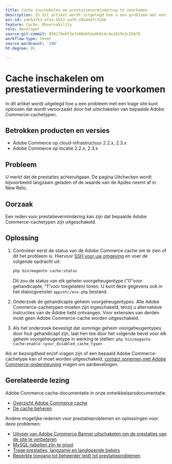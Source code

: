 ```yaml
---
title: Cache inschakelen om prestatievermindering te voorkomen
description: In dit artikel wordt uitgelegd hoe u een probleem met een trage site kunt oplossen dat wordt veroorzaakt door het uitschakelen van bepaalde Adobe Commerce-cachetypen.
exl-id: e4e5a753-efa3-4552-aaf6-28e44efcfa5b
feature: Cache, Observability
role: Developer
source-git-commit: 958179e0f3efe08e65ea8b0c4c4e1015e3c5bb76
workflow-type: tm+mt
source-wordcount: '290'
ht-degree: 0%

---
```


# Cache inschakelen om prestatievermindering te voorkomen

In dit artikel wordt uitgelegd hoe u een probleem met een trage site kunt oplossen dat wordt veroorzaakt door het uitschakelen van bepaalde Adobe Commerce-cachetypen.

## Betrokken producten en versies

* Adobe Commerce op cloud-infrastructuur 2.2.x, 2.3.x
* Adobe Commerce op locatie 2.2.x, 2.3.x

## Probleem

U merkt dat de prestaties achteruitgaan. De pagina Uitchecken wordt bijvoorbeeld langzaam geladen of de waarde van de Apdex neemt af in New Relic.

## Oorzaak

Een reden voor prestatievermindering kan zijn dat bepaalde Adobe Commerce-cachetypen zijn uitgeschakeld.

## Oplossing

1. Controleer eerst de status van de Adobe Commerce cache om te zien of dit het probleem is. Hiervoor [SSH voor uw omgeving](https://devdocs.magento.com/cloud/env/environments-ssh.html#ssh) en voer de volgende opdracht uit:

   ```bash
   php bin/magento cache:status
   ```

   Dit zou de status van elk geheim voorgeheugentype (&quot;0&quot;voor gehandicapte, &quot;1&quot;voor toegelaten) tonen. U kunt deze gegevens ook in het dialoogvenster `app/etc/env.php` bestand.

1. Onderzoek de gehandicapte geheim voorgeheugentypes. Alle Adobe Commerce-cachetypen moeten zijn ingeschakeld, tenzij u alternatieve instructies van de Adobe hebt ontvangen. Voor extensies van derden moet geen Adobe Commerce-cache worden uitgeschakeld.
1. Als het onderzoek bevestigt dat sommige geheim voorgeheugentypes door fout gehandicapt zijn, laat hen toe door het volgende bevel voor elk geheim voorgeheugentype in werking te stellen: `php bin/magento cache:enable <your_disabled_cache_type>`

Als er bezorgdheid en/of vragen zijn of een bepaald Adobe Commerce-cachetype kan of moet worden uitgeschakeld, [contact opnemen met Adobe Commerce-ondersteuning](/help/help-center-guide/help-center/magento-help-center-user-guide.md#submit-ticket) vragen om aanbevelingen.

## Gerelateerde lezing

Adobe Commerce cache-documentatie in onze ontwikkelaarsdocumentatie:

* [Overzicht Adobe Commerce cache](https://devdocs.magento.com/guides/v2.3/frontend-dev-guide/cache_for_frontdevs.html)
* [De cache beheren](https://devdocs.magento.com/guides/v2.3/config-guide/cli/config-cli-subcommands-cache.html)

Andere mogelijke redenen voor prestatieproblemen en oplossingen voor deze problemen:

* [Uitvoer van Adobe Commerce Banner uitschakelen om de prestaties van de site te verbeteren](/help/troubleshooting/miscellaneous/disable-magento-banner-output-to-improve-site-performance.md)
* [MySQL-tabellen zijn te groot](/help/troubleshooting/database/mysql-tables-are-too-large.md)
* [Trage prestaties, langzame en langlopende bekers](/help/troubleshooting/miscellaneous/slow-performance-slow-and-long-running-crons.md)
* [Beperkte toegang tot beheerder leidt tot prestatieproblemen](/help/troubleshooting/miscellaneous/restricted-admin-access-causing-performance-issues.md)
